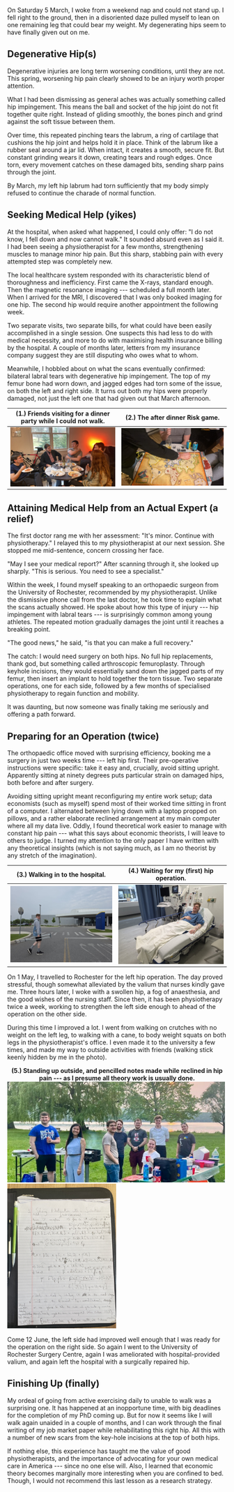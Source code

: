 On Saturday 5 March, I woke from a weekend nap and could not stand up.
I fell right to the ground, then in a disoriented daze pulled myself to lean on one remaining leg that could bear my weight.
My degenerating hips seem to have finally given out on me.

## Degenerative Hip(s)

Degenerative injuries are long term worsening conditions, until they are not.
This spring, worsening hip pain clearly showed to be an injury worth proper attention.

What I had been dismissing as general aches was actually something called hip impingement.
This means the ball and socket of the hip joint do not fit together quite right.
Instead of gliding smoothly, the bones pinch and grind against the soft tissue between them.

Over time, this repeated pinching tears the labrum, a ring of cartilage that cushions the hip joint and helps hold it in place.
Think of the labrum like a rubber seal around a jar lid.
When intact, it creates a smooth, secure fit.
But constant grinding wears it down, creating tears and rough edges. Once torn, every movement catches on these damaged bits, sending sharp pains through the joint.

By March, my left hip labrum had torn sufficiently that my body simply refused to continue the charade of normal function.

## Seeking Medical Help (yikes)

At the hospital, when asked what happened, I could only offer: "I do not know, I fell down and now cannot walk."
It sounded absurd even as I said it.
I had been seeing a physiotherapist for a few months, strengthening muscles to manage minor hip pain.
But this sharp, stabbing pain with every attempted step was completely new.

The local healthcare system responded with its characteristic blend of thoroughness and inefficiency.
First came the X-rays, standard enough.
Then the magnetic resonance imaging --- scheduled a full month later. 
When I arrived for the MRI, I discovered that I was only booked imaging for one hip.
The second hip would require another appointment the following week.

Two separate visits, two separate bills, for what could have been easily accomplished in a single session.
One suspects this had less to do with medical necessity, and more to do with maximising health insurance billing by the hospital.
A couple of months later, letters from my insurance company suggest they are still disputing who owes what to whom.

Meanwhile, I hobbled about on what the scans eventually confirmed: bilateral labral tears with degenerative hip impingement.
The top of my femur bone had worn down, and jagged edges had torn some of the issue, on both the left and right side.
It turns out both my hips were properly damaged, not just the left one that had given out that March afternoon.

(1.) Friends visiting for a dinner party while I could not walk. | (2.) The after dinner Risk game.
:-----------------------------------------:|:-------------------------:
![](../files/posts/2025-06-15-two-surgically-repaired-hips/dinner-party.JPG)  |  ![](../files/posts/2025-06-15-two-surgically-repaired-hips/board-game.JPG)


## Attaining Medical Help from an Actual Expert (a relief)

The first doctor rang me with her assessment: "It's minor. Continue with physiotherapy."
I relayed this to my physiotherapist at our next session.
She stopped me mid-sentence, concern crossing her face.

"May I see your medical report?"
After scanning through it, she looked up sharply.
"This is serious. You need to see a specialist."

Within the week, I found myself speaking to an orthopaedic surgeon from the University of Rochester, recommended by my physiotherapist.
Unlike the dismissive phone call from the last doctor, he took time to explain what the scans actually showed.
He spoke about how this type of injury --- hip impingement with labral tears --- is surprisingly common among young athletes.
The repeated motion gradually damages the joint until it reaches a breaking point.

"The good news," he said, "is that you can make a full recovery." 

The catch: I would need surgery on both hips.
No full hip replacements, thank god, but something called arthroscopic femuroplasty.
Through keyhole incisions, they would essentially sand down the jagged parts of my femur, then insert an implant to hold together the torn tissue.
Two separate operations, one for each side, followed by a few months of specialised physiotherapy to regain function and mobility.

It was daunting, but now someone was finally taking me seriously and offering a path forward.

## Preparing for an Operation (twice)

The orthopaedic office moved with surprising efficiency, booking me a surgery in just two weeks time --- left hip first.
Their pre-operative instructions were specific: take it easy and, crucially, avoid sitting upright.
Apparently sitting at ninety degrees puts particular strain on damaged hips, both before and after surgery.

Avoiding sitting upright meant reconfiguring my entire work setup; data economists (such as myself) spend most of their worked time sitting in front of a computer.
I alternated between lying down with a laptop propped on pillows, and a rather elaborate reclined arrangement at my main computer where all my data live.
Oddly, I found theoretical work easier to manage with constant hip pain --- what this says about economic theorists, I will leave to others to judge.
I turned my attention to the only paper I have written with any theoretical insights (which is not saying much, as I am no theorist by any stretch of the imagination).

(3.) Walking in to the hospital. | (4.) Waiting for my (first) hip operation.
:-----------------------------------------:|:-------------------------:
![](../files/posts/2025-06-15-two-surgically-repaired-hips/hospital-walk.JPG)  |  ![](../files/posts/2025-06-15-two-surgically-repaired-hips/hospital-bed-1.JPG)

On 1 May, I travelled to Rochester for the left hip operation.
The day proved stressful, though somewhat alleviated by the valium that nurses kindly gave me.
Three hours later, I woke with a swollen hip, a fog of anaesthesia, and the good wishes of the nursing staff.
Since then, it has been physiotherapy twice a week, working to strengthen the left side enough to ahead of the operation on the other side.

During this time I improved a lot.
I went from walking on crutches with no weight on the left leg, to walking with a cane, to body weight squats on both legs in the physiotherapist's office.
I even made it to the university a few times, and made my way to outside activities with friends (walking stick keenly hidden by me in the photo).

<p float="left">
  <div style="width: 750; text-align: center;font-weight: bold">(5.) Standing up outside, and pencilled notes made while reclined in hip pain --- as I presume all theory work is usually done.</div>
  <img src="../files/posts/2025-06-15-two-surgically-repaired-hips/outside-barbecue.JPG" width="500" />
  <img src="../files/posts/2025-06-15-two-surgically-repaired-hips/cf-notes.JPG" width="250" />
</p>

Come 12 June, the left side had improved well enough that I was ready for the operation on the right side.
So again I went to the University of Rochester Surgery Centre, again I was ameliorated with hospital-provided valium, and again left the hospital with a surgically repaired hip.

## Finishing Up (finally)

My ordeal of going from active exercising daily to unable to walk was a surprising one.
It has happened at an inopportune time, with big deadlines for the completion of my PhD coming up.
But for now it seems like I will walk again unaided in a couple of months, and I can work through the final writing of my job market paper while rehabilitating this right hip.
All this with a number of new scars from the key-hole incisions at the top of both hips.

If nothing else, this experience has taught me the value of good physiotherapists, and the importance of advocating for your own medical care in America --- since no one else will.
Also, I learned that economic theory becomes marginally more interesting when you are confined to bed.
Though, I would not recommend this last lesson as a research strategy.
